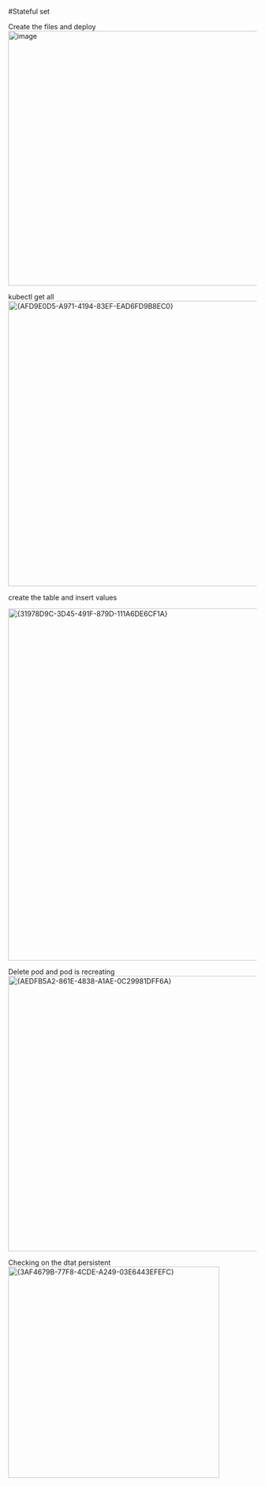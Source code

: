 #Stateful set

Create the files and deploy
<img width="516" alt="image" src="https://github.com/user-attachments/assets/400741c2-0cc5-4ae0-be85-f5526567dd2c" />

kubectl get all
<img width="578" alt="{AFD9E0D5-A971-4194-83EF-EAD6FD9B8EC0}" src="https://github.com/user-attachments/assets/e8aa3787-15f1-49bd-b178-7369762ee885" />

create the table and insert values

<img width="713" alt="{31978D9C-3D45-491F-879D-111A6DE6CF1A}" src="https://github.com/user-attachments/assets/dd015513-4a19-486a-81a3-92a452899399" />

Delete pod and pod is recreating
<img width="558" alt="{AEDFB5A2-861E-4838-A1AE-0C29981DFF6A}" src="https://github.com/user-attachments/assets/458f7eae-d604-4872-bc36-4d922e97d4e0" />

Checking on the dtat persistent
<img width="428" alt="{3AF4679B-77F8-4CDE-A249-03E6443EFEFC}" src="https://github.com/user-attachments/assets/3c482161-3ce8-4860-b0f7-89465afcd86d" />



